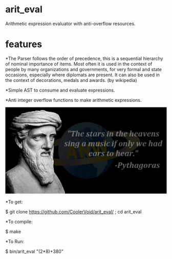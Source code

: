# arit_eval
Arithmetic expression evaluator with anti-overflow resources.

# features

*The Parser follows the order of precedence, this is a sequential hierarchy of nominal importance of items. Most often it is used in the context of people by many organizations and governments, for very formal and state occasions, especially where diplomats are present. It can also be used in the context of decorations, medals and awards. (by wikipedia)

*Simple AST to consume and evaluate expressions.

*Anti integer overflow functions to make arithmetic expressions.

![Alt text](https://github.com/CoolerVoid/arit_eval/blob/master/doc/quote.png)

*To get:

$ git clone https://github.com/CoolerVoid/arit_eval/ ; cd arit_eval

*To compile:

$ make

*To Run:

$ bin/arit_eval "(2*8)+380"
